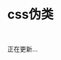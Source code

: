 <!--
 * @Description: css伪类
 * @Author: 林河
 * @Date: 2020-05-25 19:16:41
 * @LastEditTime: 2020-05-25 19:17:38
 * @LastEditors: 林河
--> 
# css伪类
<br />

正在更新...
